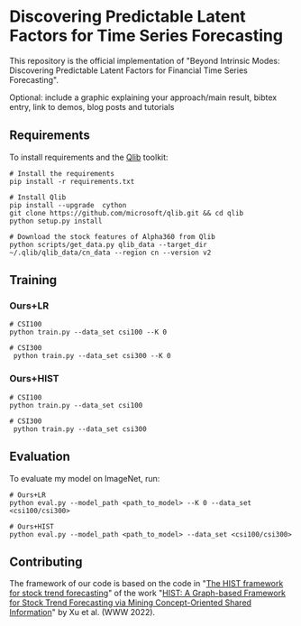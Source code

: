 
# Discovering Predictable Latent Factors for Time Series Forecasting


This repository is the official implementation of "Beyond Intrinsic Modes: Discovering Predictable Latent Factors for Financial Time Series Forecasting". 



Optional: include a graphic explaining your approach/main result, bibtex entry, link to demos, blog posts and tutorials

## Requirements

To install requirements and the [Qlib](https://github.com/microsoft/qlib) toolkit:

```setup
# Install the requirements
pip install -r requirements.txt

# Install Qlib
pip install --upgrade  cython
git clone https://github.com/microsoft/qlib.git && cd qlib
python setup.py install

# Download the stock features of Alpha360 from Qlib
python scripts/get_data.py qlib_data --target_dir ~/.qlib/qlib_data/cn_data --region cn --version v2
```

## Training

### Ours+LR
```train
# CSI100
python train.py --data_set csi100 --K 0

# CSI300
 python train.py --data_set csi300 --K 0
```

### Ours+HIST
```train
# CSI100
python train.py --data_set csi100

# CSI300
 python train.py --data_set csi300
```

## Evaluation

To evaluate my model on ImageNet, run:

```eval
# Ours+LR
python eval.py --model_path <path_to_model> --K 0 --data_set <csi100/csi300>

# Ours+HIST
python eval.py --model_path <path_to_model> --data_set <csi100/csi300>
```


## Contributing

The framework of our code is based on the code in "[The HIST framework for stock trend forecasting](https://github.com/Wentao-Xu/HIST)" of the work "[HIST: A Graph-based Framework for Stock Trend Forecasting via Mining Concept-Oriented Shared Information](https://arxiv.org/pdf/2110.13716.pdf)" by Xu et al. (WWW 2022).

